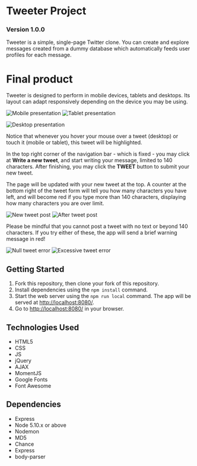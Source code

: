 # Tweeter Project

### Version 1.0.0

Tweeter is a simple, single-page Twitter clone. You can create and explore messages created from a dummy database which automatically feeds user profiles for each message.

# Final product

Tweeter is designed to perform in mobile devices, tablets and desktops. Its layout can adapt responsively depending on the device you may be using.

![Mobile presentation](https://github.com/jgoncalvesjr/tweeter/blob/master/docs/tweeter-mobile.png) ![Tablet presentation](https://github.com/jgoncalvesjr/tweeter/blob/master/docs/tweeter-tablet.png)

![Desktop presentation](https://github.com/jgoncalvesjr/tweeter/blob/master/docs/tweeter-desktop.png)

Notice that whenever you hover your mouse over a tweet (desktop) or touch it (mobile or tablet), this tweet will be highlighted.

In the top right corner of the navigation bar - which is fixed - you may click at **Write a new tweet**, and start writing your message, limited to 140 characters. After finishing, you may click the **TWEET** button to submit your new tweet. 

The page will be updated with your new tweet at the top. A counter at the bottom right of the tweet form will tell you how many characters you have left, and will become red if you type more than 140 characters, displaying how many characters you are over limit. 

![New tweet post](https://github.com/jgoncalvesjr/tweeter/blob/master/docs/new-tweet.png) ![After tweet post](https://github.com/jgoncalvesjr/tweeter/blob/master/docs/after-tweet.png)

Please be mindful that you cannot post a tweet with no text or beyond 140 characters. If you try either of these, the app will send a brief warning message in red!

![Null tweet error](https://github.com/jgoncalvesjr/tweeter/blob/master/docs/tweet-error1.png) ![Excessive tweet error](https://github.com/jgoncalvesjr/tweeter/blob/master/docs/tweet-error2.png)

## Getting Started

1. Fork this repository, then clone your fork of this repository.
2. Install dependencies using the `npm install` command.
3. Start the web server using the `npm run local` command. The app will be served at <http://localhost:8080/>.
4. Go to <http://localhost:8080/> in your browser.

## Technologies Used

- HTML5
- CSS
- JS
- jQuery
- AJAX
- MomentJS
- Google Fonts
- Font Awesome

## Dependencies

- Express
- Node 5.10.x or above
- Nodemon
- MD5
- Chance
- Express
- body-parser
